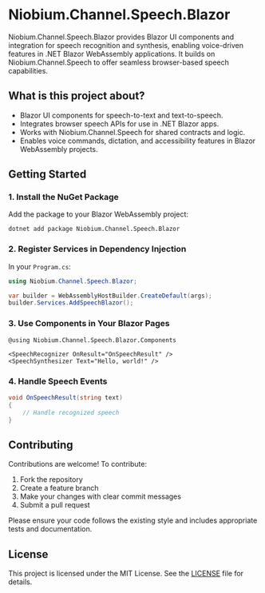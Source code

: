 # Niobium.Channel.Speech.Blazor

Niobium.Channel.Speech.Blazor provides Blazor UI components and integration for speech recognition and synthesis, enabling voice-driven features in .NET Blazor WebAssembly applications. It builds on Niobium.Channel.Speech to offer seamless browser-based speech capabilities.

## What is this project about?
- Blazor UI components for speech-to-text and text-to-speech.
- Integrates browser speech APIs for use in .NET Blazor apps.
- Works with Niobium.Channel.Speech for shared contracts and logic.
- Enables voice commands, dictation, and accessibility features in Blazor WebAssembly projects.

## Getting Started

### 1. Install the NuGet Package
Add the package to your Blazor WebAssembly project:

```
dotnet add package Niobium.Channel.Speech.Blazor
```

### 2. Register Services in Dependency Injection
In your `Program.cs`:

```csharp
using Niobium.Channel.Speech.Blazor;

var builder = WebAssemblyHostBuilder.CreateDefault(args);
builder.Services.AddSpeechBlazor();
```

### 3. Use Components in Your Blazor Pages

```razor
@using Niobium.Channel.Speech.Blazor.Components

<SpeechRecognizer OnResult="OnSpeechResult" />
<SpeechSynthesizer Text="Hello, world!" />
```

### 4. Handle Speech Events

```csharp
void OnSpeechResult(string text)
{
    // Handle recognized speech
}
```

## Contributing

Contributions are welcome! To contribute:
1. Fork the repository
2. Create a feature branch
3. Make your changes with clear commit messages
4. Submit a pull request

Please ensure your code follows the existing style and includes appropriate tests and documentation.

## License

This project is licensed under the MIT License. See the [LICENSE](LICENSE) file for details.
